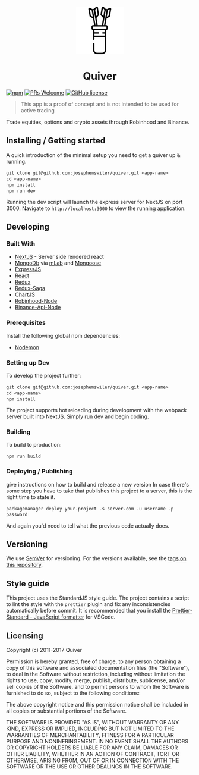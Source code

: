 <p align="center">
  <img src="./static/images/quiver-black.png" alt="Quiver Logo">  
</p>

<h1 align="center">Quiver</h1> 

<!-- [![Build Status](https://img.shields.io/travis/npm/npm/latest.svg?style=flat-square)](https://travis-ci.org/npm/npm)  -->
[![npm](https://img.shields.io/npm/v/npm.svg?style=flat-square)](https://www.npmjs.com/package/npm) 
[![PRs Welcome](https://img.shields.io/badge/PRs-welcome-brightgreen.svg?style=flat-square)](http://makeapullrequest.com) 
[![GitHub license](https://img.shields.io/badge/license-MIT-blue.svg?style=flat-square)](https://github.com/your/your-project/blob/master/LICENSE)
> This app is a proof of concept and is not intended to be used for active trading

Trade equities, options and crypto assets through Robinhood and Binance.

## Installing / Getting started

A quick introduction of the minimal setup you need to get a quiver up &
running.

```shell
git clone git@github.com:josephemswiler/quiver.git <app-name>
cd <app-name>
npm install
npm run dev
```

Running the dev script will launch the express server for NextJS on port 3000.
Navigate to `http://localhost:3000` to view the running application.

## Developing

### Built With
- [NextJS](https://nextjs.org/) - Server side rendered react
- [MongoDb](https://www.mongodb.com/) via [mLab](https://www.mlab.com/) and [Mongoose](http://mongoosejs.com/)
- [ExpressJS](https://expressjs.com/)
- [React](https://reactjs.org/)
- [Redux](https://redux.js.org/)
- [Redux-Saga](https://github.com/redux-saga/redux-saga)
- [ChartJS](https://www.chartjs.org/)
- [Robinhood-Node](https://github.com/aurbano/robinhood-node)
- [Binance-Api-Node](https://github.com/binance-exchange/binance-api-node)

### Prerequisites
Install the following global npm dependencies:
- [Nodemon](https://nodemon.io/)


### Setting up Dev

To develop the project further:

```shell
git clone git@github.com:josephemswiler/quiver.git <app-name>
cd <app-name>
npm install
```

The project supports hot reloading during development with the webpack server built into NextJS. Simply run dev and begin coding.

### Building

To build to production:

```shell
npm run build
```

### Deploying / Publishing
give instructions on how to build and release a new version
In case there's some step you have to take that publishes this project to a
server, this is the right time to state it.

```shell
packagemanager deploy your-project -s server.com -u username -p password
```

And again you'd need to tell what the previous code actually does.

## Versioning

We use [SemVer](http://semver.org/) for versioning. For the versions available, see the [tags on this repository](/tags).


<!-- ## Configuration

Here you should write what are all of the configurations a user can enter when
using the project.

## Tests

Describe and show how to run the tests with code examples.
Explain what these tests test and why.

```shell
Give an example
``` -->

## Style guide

This project uses the StandardJS style guide. The project contains a script to lint the style with the `prettier` plugin and fix any inconsistencies automatically before commit. It is recommended that you install the [Prettier-Standard - JavaScript formatter](https://marketplace.visualstudio.com/items?itemName=numso.prettier-standard-vscode) for VSCode.

<!-- ## Api Reference

If the api is external, link to api documentation. If not describe your api including authentication methods as well as explaining all the endpoints with their required parameters.


## Database

Explaining what database (and version) has been used. Provide download links.
Documents your database design and schemas, relations etc...  -->

## Licensing

Copyright (c) 2011-2017 Quiver

Permission is hereby granted, free of charge, to any person obtaining a copy of this software and associated documentation files (the "Software"), to deal in the Software without restriction, including without limitation the rights to use, copy, modify, merge, publish, distribute, sublicense, and/or sell copies of the Software, and to permit persons to whom the Software is furnished to do so, subject to the following conditions:

The above copyright notice and this permission notice shall be included in all copies or substantial portions of the Software.

THE SOFTWARE IS PROVIDED "AS IS", WITHOUT WARRANTY OF ANY KIND, EXPRESS OR IMPLIED, INCLUDING BUT NOT LIMITED TO THE WARRANTIES OF MERCHANTABILITY, FITNESS FOR A PARTICULAR PURPOSE AND NONINFRINGEMENT. IN NO EVENT SHALL THE AUTHORS OR COPYRIGHT HOLDERS BE LIABLE FOR ANY CLAIM, DAMAGES OR OTHER LIABILITY, WHETHER IN AN ACTION OF CONTRACT, TORT OR OTHERWISE, ARISING FROM, OUT OF OR IN CONNECTION WITH THE SOFTWARE OR THE USE OR OTHER DEALINGS IN THE SOFTWARE.

